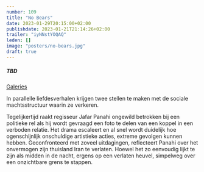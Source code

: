 ```yaml
---
number: 109
title: "No Bears"
date: 2023-01-29T20:15:00+02:00
publishdate: 2023-01-21T21:14:26+02:00
trailer: "iyNNstYOQAQ"
leden: []
image: "posters/no-bears.jpg"
draft: true
---
```


##### TBD

[Galeries](https://galeries.be/nl/no-bears/)

In parallelle liefdesverhalen krijgen twee stellen te maken met de
sociale machtsstructuur waarin ze verkeren.
<!--more-->
Tegelijkertijd raakt regisseur Jafar Panahi ongewild betrokken bij een
politieke rel als hij wordt gevraagd een foto te delen van een koppel
in een verboden relatie. Het drama escaleert en al snel wordt duidelijk
hoe ogenschijnlijk onschuldige artistieke acties, extreme gevolgen
kunnen hebben. Geconfronteerd met zoveel uitdagingen, reflecteert Panahi
over het onvermogen zijn thuisland Iran te verlaten. Hoewel het zo
eenvoudig lijkt te zijn als midden in de nacht, ergens op een verlaten
heuvel, simpelweg over een onzichtbare grens te stappen.
